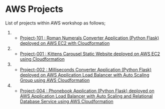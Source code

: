 # AWS Projects

List of projects within AWS workshop as follows;

1. - [Project-101 : Roman Numerals Converter Application (Python Flask) deployed on AWS EC2 with Cloudformation](./101-kittens-carousel-static-website-ec2/README.md)

2. - [Project-001 : Kittens Carousel Static Website deployed on AWS EC2 using Cloudformation](./Project-001-Roman-Numerals-Converter/README.md)

3. - [Project-002 : Milliseconds Converter Application (Python Flask) deployed on AWS Application Load Balancer with Auto Scaling Group using AWS Cloudformation](./Project-002-Milliseconds-Converter/README.md)

4. - [Project-004 : Phonebook Application (Python Flask) deployed on AWS Application Load Balancer with Auto Scaling and Relational Database Service using AWS Cloudformation](./Project-004-Phonebook-Application/README.md)


